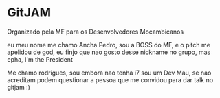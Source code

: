 # GitJAM

Organizado pela MF para os Desenvolvedores Mocambicanos

eu meu nome me chamo Ancha Pedro, sou a BOSS do MF, e o pitch me apelidou de god, eu finjo que nao gosto desse nickname
no grupo, mas epha, I'm the President

Me chamo rodrigues, sou embora nao tenha i7 sou um Dev Mau, se nao acreditam
podem questionar a pessoa que me convidou para dar talk no gitjam :)
